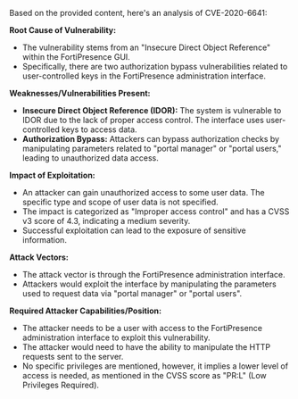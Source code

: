 Based on the provided content, here's an analysis of CVE-2020-6641:

**Root Cause of Vulnerability:**
- The vulnerability stems from an "Insecure Direct Object Reference" within the FortiPresence GUI.
- Specifically, there are two authorization bypass vulnerabilities related to user-controlled keys in the FortiPresence administration interface.

**Weaknesses/Vulnerabilities Present:**
- **Insecure Direct Object Reference (IDOR):** The system is vulnerable to IDOR due to the lack of proper access control. The interface uses user-controlled keys to access data.
- **Authorization Bypass:** Attackers can bypass authorization checks by manipulating parameters related to "portal manager" or "portal users," leading to unauthorized data access.

**Impact of Exploitation:**
- An attacker can gain unauthorized access to some user data. The specific type and scope of user data is not specified.
- The impact is categorized as "Improper access control" and has a CVSS v3 score of 4.3, indicating a medium severity.
- Successful exploitation can lead to the exposure of sensitive information.

**Attack Vectors:**
- The attack vector is through the FortiPresence administration interface.
- Attackers would exploit the interface by manipulating the parameters used to request data via "portal manager" or "portal users".

**Required Attacker Capabilities/Position:**
- The attacker needs to be a user with access to the FortiPresence administration interface to exploit this vulnerability.
- The attacker would need to have the ability to manipulate the HTTP requests sent to the server.
- No specific privileges are mentioned, however, it implies a lower level of access is needed, as mentioned in the CVSS score as "PR:L" (Low Privileges Required).